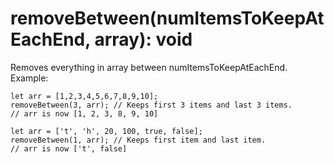 # removeBetween(numItemsToKeepAtEachEnd, array): void

Removes everything in array between numItemsToKeepAtEachEnd.  
Example:
```
let arr = [1,2,3,4,5,6,7,8,9,10];
removeBetween(3, arr); // Keeps first 3 items and last 3 items.
// arr is now [1, 2, 3, 8, 9, 10]

let arr = ['t', 'h', 20, 100, true, false];
removeBetween(1, arr); // Keeps first item and last item.
// arr is now ['t', false]
```
